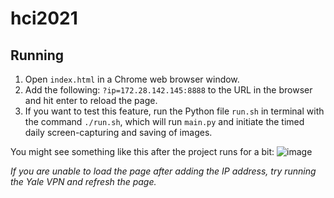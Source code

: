 # hci2021

## Running

1. Open `index.html` in a Chrome web browser window.
2. Add the following: `?ip=172.28.142.145:8888` to the URL in the browser and hit enter to reload the page.
3. If you want to test this feature, run the Python file `run.sh` in terminal with the command `./run.sh`, which will run `main.py` and initiate the timed daily screen-capturing and saving of images. 

You might see something like this after the project runs for a bit:
![image](https://user-images.githubusercontent.com/51209872/116027855-e8849000-a623-11eb-8ff3-60efcc6a319e.png)

*If you are unable to load the page after adding the IP address, try running the Yale VPN and refresh the page.*
